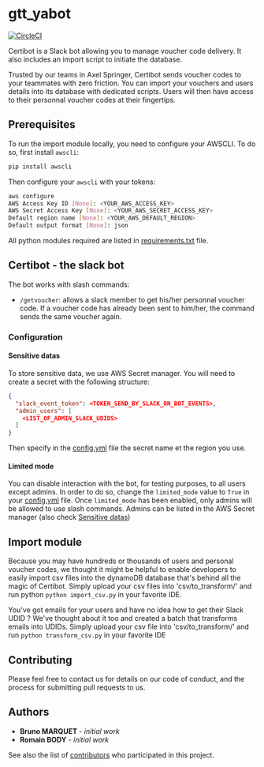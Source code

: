# gtt_yabot

[![CircleCI](https://circleci.com/gh/axel-springer-kugawana/gtt_certibot.svg?style=svg&circle-token=9e33ae8a63586be2db59bf4aaeea2744b5ff385f)](https://circleci.com/gh/axel-springer-kugawana/gtt_certibot)

Certibot is a Slack bot allowing you to manage voucher code delivery.
It also includes an import script to initiate the database.

Trusted by our teams in Axel Springer, Certibot sends voucher codes to your teammates with zero friction.
You can import your vouchers and users details into its database with dedicated scripts.
Users will then have access to their personnal voucher codes at their fingertips.

## Prerequisites

To run the import module locally, you need to configure your AWSCLI. To do so, first install `awscli`:

```bash
pip install awscli
```

Then configure your `awscli` with your tokens:

```bash
aws configure
AWS Access Key ID [None]: <YOUR_AWS_ACCESS_KEY>
AWS Secret Access Key [None]: <YOUR_AWS_SECRET_ACCESS_KEY>
Default region name [None]: <YOUR_AWS_DEFAULT_REGION>
Default output format [None]: json
```

All python modules required are listed in [requirements.txt] file.

## Certibot - the slack bot

The bot works with slash commands:

* `/getvoucher`: allows a slack member to get his/her personnal voucher code. If a voucher code has already been sent to him/her, the command sends the same voucher again.

### Configuration

#### <a name="sensitivedatas"></a>Sensitive datas

To store sensitive data, we use AWS Secret manager. You will need to create a secret with the following structure:

```json
{
  "slack_event_token": <TOKEN_SEND_BY_SLACK_ON_BOT_EVENTS>,
  "admin_users": [
    <LIST_OF_ADMIN_SLACK_UDIDS>
  ]
}
```

Then specify in the [config.yml] file the secret name et the region you use.

#### Limited mode

You can disable interaction with the bot, for testing purposes, to all users except admins. In order to do so, change the `limited_mode` value to `True` in your [config.yml] file.
Once `limited_mode` has been enabled, only admins will be allowed to use slash commands. Admins can be listed in the AWS Secret manager (also check [Sensitive datas])

## Import module

Because you may have hundreds or thousands of users and personal voucher codes, we thought it might be helpful to enable developers to easily import csv files into the dynamoDB database that's behind all the magic of Certibot.
Simply upload your csv files into 'csv/to_transform/' and run python `python import_csv.py` in your favorite IDE.

You've got emails for your users and have no idea how to get their Slack UDID ? We've thought about it too and created a batch that transforms emails into UDIDs.
Simply upload your csv file into 'csv/to_transform/' and run `python transform_csv.py` in your favorite IDE

## Contributing

Please feel free to contact us for details on our code of conduct, and the process for submitting pull requests to us.

## Authors

* **Bruno MARQUET** - *initial work*
* **Romain BODY** - *initial work*

See also the list of [contributors] who participated in this project.

[requirements.txt]: requirements.txt
[config.yml]: lambda/config/config.yml
[sensitive datas]: #sensitivedatas
[contributors]: https://github.com/axel-springer-kugawana/gtt_yabot/contributors
